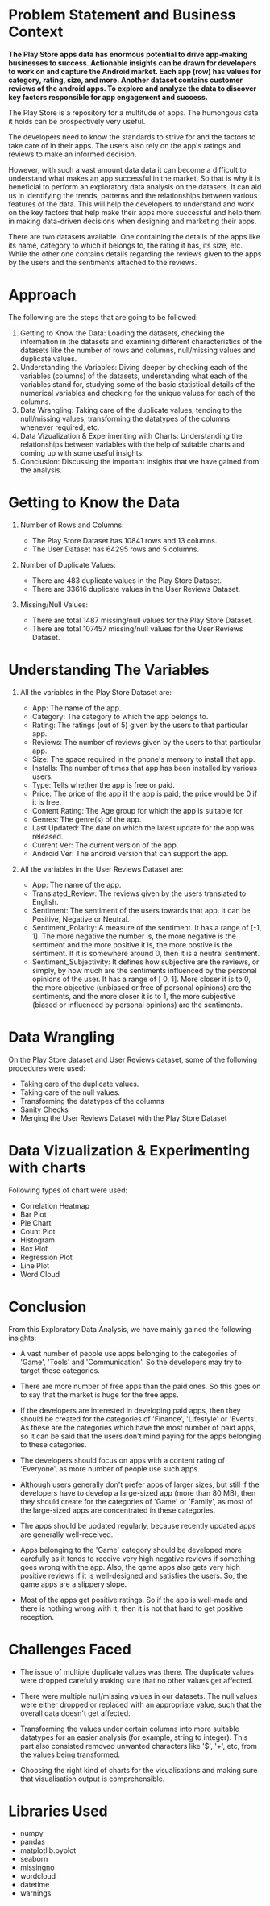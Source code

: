 <h1> Problem Statement and Business Context </h1>

<b> The Play Store apps data has enormous potential to drive app-making businesses to success. Actionable insights can be drawn for developers to work on and capture the Android market.
Each app (row) has values for category, rating, size, and more. Another dataset contains customer reviews of the android apps.
To explore and analyze the data to discover key factors responsible for app engagement and success. </b>

The Play Store is a repository for a multitude of apps. The humongous data it holds can be prospectively very useful.

The developers need to know the standards to strive for and the factors to take care of in their apps. The users also rely on the app's ratings and reviews to make an informed decision.

However, with such a vast amount data data it can become a difficult to understand what makes an app successful in the market. So that is why it is beneficial to perform an exploratory data analysis on the datasets. It can aid us in identifying the trends, patterns and the relationships between various features of the data. This will help the developers to understand and work on the key factors that help make their apps more successful and help them in making data-driven decisions when designing and marketing their apps.

There are two datasets available. One containing the details of the apps like its name, category to which it belongs to, the rating it has, its size, etc. While the other one contains details regarding the reviews given to the apps by the users and the sentiments attached to the reviews.

<h1> Approach </h1>

The following are the steps that are going to be followed:

1. Getting to Know the Data: Loading the datasets, checking the information in the datasets and examining different characteristics of the datasets like the number of rows and columns, null/missing values and duplicate values.
2. Understanding the Variables: Diving deeper by checking each of the variables (columns) of the datasets, understanding what each of the variables stand for, studying some of the basic statistical details of the numerical variables and checking for the unique values for each of the columns.
3. Data Wrangling: Taking care of the duplicate values, tending to the null/missing values, transforming the datatypes of the columns whenever required, etc.
4. Data Vizualization & Experimenting with Charts: Understanding the relationships between variables with the help of suitable charts and coming up with some useful insights.
5. Conclusion: Discussing the important insights that we have gained from the analysis.

<h1> Getting to Know the Data </h1>

1. Number of Rows and Columns:
    - The Play Store Dataset has 10841 rows and 13 columns.
    - The User Dataset has 64295 rows and 5 columns.

2. Number of Duplicate Values:
    - There are 483 duplicate values in the Play Store Dataset.
    - There are 33616 duplicate values in the User Reviews Dataset.

3. Missing/Null Values:
    - There are total 1487 missing/null values for the Play Store Dataset.
    - There are total 107457 missing/null values for the User Reviews Dataset.


<h1> Understanding The Variables </h1>

1. All the variables in the Play Store Dataset are:

    - App: The name of the app.
    - Category: The category to which the app belongs to.
    - Rating: The ratings (out of 5) given by the users to that particular app.
    - Reviews: The number of reviews given by the users to that particular app.
    - Size: The space required in the phone's memory to install that app.
    - Installs: The number of times that app has been installed by various users.
    - Type: Tells whether the app is free or paid.
    - Price: The price of the app if the app is paid, the price would be 0 if it is free.
    - Content Rating: The Age group for which the app is suitable for.
    - Genres: The genre(s) of the app.
    - Last Updated: The date on which the latest update for the app was released.
    - Current Ver: The current version of the app.
    - Android Ver: The android version that can support the app.

2. All the variables in the User Reviews Dataset are:

    - App: The name of the app.
    - Translated_Review: The reviews given by the users translated to English.
    - Sentiment: The sentiment of the users towards that app. It can be Positive, Negative or Neutral.
    - Sentiment_Polarity: A measure of the sentiment. It has a range of [-1, 1]. The more negative the number is, the more negative is the sentiment and       the more positive it is, the more postive is the sentiment. If it is somewhere around 0, then it is a neutral sentiment.
    - Sentiment_Subjectivity: It defines how subjective are the reviews, or simply, by how much are the sentiments influenced by the personal opinions of       the user. It has a range of [ 0, 1]. More closer it is to 0, the more objective (unbiased or free of personal opinions) are the sentiments, and the       more closer it is to 1, the more subjective (biased or influenced by personal opinions) are the sentiments.
    
    
<h1> Data Wrangling </h1>

On the Play Store dataset and User Reviews dataset, some of the following procedures were used:
- Taking care of the duplicate values.
- Taking care of the null values.
- Transforming the datatypes of the columns
- Sanity Checks
- Merging the User Reviews Dataset with the Play Store Dataset

<h1> Data Vizualization & Experimenting with charts </h1>

Following types of chart were used:
 
- Correlation Heatmap
- Bar Plot
- Pie Chart
- Count Plot
- Histogram
- Box Plot
- Regression Plot
- Line Plot
- Word Cloud

<h1> Conclusion </h1>

From this Exploratory Data Analysis, we have mainly gained the following insights:

- A vast number of people use apps belonging to the categories of 'Game', 'Tools' and 'Communication'. So the developers may try to target these categories.

- There are more number of free apps than the paid ones. So this goes on to say that the market is huge for the free apps.

- If the developers are interested in developing paid apps, then they should be created for the categories of 'Finance', 'Lifestyle' or 'Events'. As these are the categories which have the most number of paid apps, so it can be said that the users don't mind paying for the apps belonging to these categories.

- The developers should focus on apps with a content rating of 'Everyone', as more number of people use such apps.

- Although users generally don't prefer apps of larger sizes, but still if the developers have to develop a large-sized app (more than 80 MB), then they should create for the categories of 'Game' or 'Family', as most of the large-sized apps are concentrated in these categories.

- The apps should be updated regularly, because recently updated apps are generally well-received.

- Apps belonging to the 'Game' category should be developed more carefully as it tends to receive very high negative reviews if something goes wrong with the app. Also, the game apps also gets very high positive reviews if it is well-designed and satisfies the users. So, the game apps are a slippery slope.

- Most of the apps get positive ratings. So if the app is well-made and there is nothing wrong with it, then it is not that hard to get positive reception.


<h1> Challenges Faced </h1>

- The issue of multiple duplicate values was there. The duplicate values were dropped carefully making sure that no other values get affected.

- There were multiple null/missing values in our datasets. The null values were either dropped or replaced with an appropriate value, such that the overall data doesn't get affected.

- Transforming the values under certain columns into more suitable datatypes for an easier analysis (for example, string to integer). This part also consisted removed unwanted characters like '$', '+', etc, from the values being transformed.

- Choosing the right kind of charts for the visualisations and making sure that visualisation output is comprehensible.

<h1> Libraries Used </h1>

- numpy
- pandas
- matplotlib.pyplot
- seaborn
- missingno
- wordcloud
- datetime
- warnings

